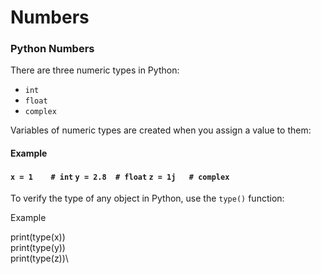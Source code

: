 # Numbers

### Python Numbers

There are three numeric types in Python:

* `int`
* `float`
* `complex`

Variables of numeric types are created when you assign a value to them:

#### Example

#### `x = 1    # int` `y = 2.8  # float` `z = 1j   # complex` 

To verify the type of any object in Python, use the `type()` function:

Example

print(type(x))\
print(type(y))\
print(type(z))\
